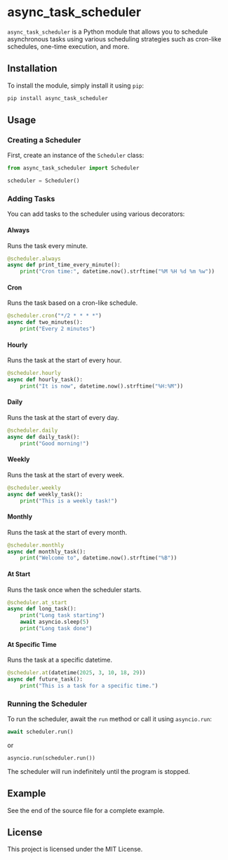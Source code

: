 # async_task_scheduler

`async_task_scheduler` is a Python module that allows you to schedule asynchronous tasks using various scheduling strategies such as cron-like schedules, one-time execution, and more.

## Installation

To install the module, simply install it using `pip`:

```sh
pip install async_task_scheduler
```

## Usage

### Creating a Scheduler

First, create an instance of the `Scheduler` class:

```python
from async_task_scheduler import Scheduler

scheduler = Scheduler()
```

### Adding Tasks

You can add tasks to the scheduler using various decorators:

#### Always

Runs the task every minute.

```python
@scheduler.always
async def print_time_every_minute():
    print("Cron time:", datetime.now().strftime("%M %H %d %m %w"))
```

#### Cron

Runs the task based on a cron-like schedule.

```python
@scheduler.cron("*/2 * * * *")
async def two_minutes():
    print("Every 2 minutes")
```

#### Hourly

Runs the task at the start of every hour.

```python
@scheduler.hourly
async def hourly_task():
    print("It is now", datetime.now().strftime("%H:%M"))
```

#### Daily

Runs the task at the start of every day.

```python
@scheduler.daily
async def daily_task():
    print("Good morning!")
```

#### Weekly

Runs the task at the start of every week.

```python
@scheduler.weekly
async def weekly_task():
    print("This is a weekly task!")
```

#### Monthly

Runs the task at the start of every month.

```python
@scheduler.monthly
async def monthly_task():
    print("Welcome to", datetime.now().strftime("%B"))
```

#### At Start

Runs the task once when the scheduler starts.

```python
@scheduler.at_start
async def long_task():
    print("Long task starting")
    await asyncio.sleep(5)
    print("Long task done")
```

#### At Specific Time

Runs the task at a specific datetime.

```python
@scheduler.at(datetime(2025, 3, 10, 18, 29))
async def future_task():
    print("This is a task for a specific time.")
```

### Running the Scheduler

To run the scheduler, await the `run` method or call it using `asyncio.run`:

```python
await scheduler.run()
```

or

```python
asyncio.run(scheduler.run())
```

The scheduler will run indefinitely until the program is stopped.

## Example

See the end of the source file for a complete example.

## License

This project is licensed under the MIT License.
